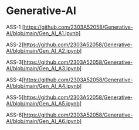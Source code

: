 # Generative-AI
ASS-1 [https://github.com/2303A52058/Generative-AI/blob/main/Gen_AI_A1.ipynb]

ASS-2[https://github.com/2303A52058/Generative-AI/blob/main/Gen_AI_A2.ipynb]

ASS-3[https://github.com/2303A52058/Generative-AI/blob/main/Gen_AI_A3.ipynb]

ASS-4[https://github.com/2303A52058/Generative-AI/blob/main/Gen_AI_A4.ipynb]

ASS-5[https://github.com/2303A52058/Generative-AI/blob/main/Gen_AI_A5.ipynb]

ASS-6[https://github.com/2303A52058/Generative-AI/blob/main/Gen_AI_A6.ipynb]
